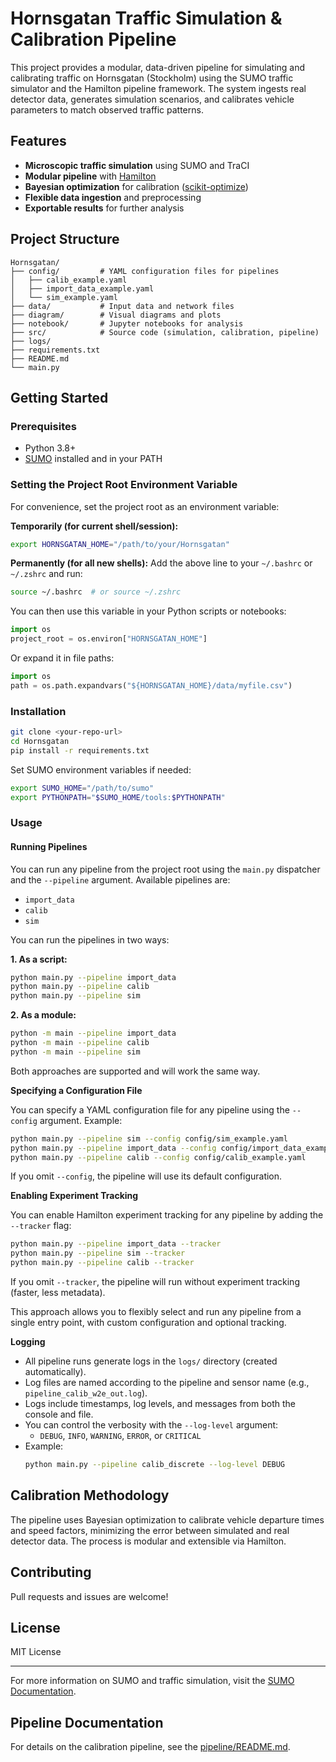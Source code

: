 # Hornsgatan Traffic Simulation & Calibration Pipeline

This project provides a modular, data-driven pipeline for simulating and calibrating traffic on Hornsgatan (Stockholm) using the SUMO traffic simulator and the Hamilton pipeline framework. The system ingests real detector data, generates simulation scenarios, and calibrates vehicle parameters to match observed traffic patterns.

## Features

- **Microscopic traffic simulation** using SUMO and TraCI
- **Modular pipeline** with [Hamilton](https://github.com/dagworks-inc/hamilton)
- **Bayesian optimization** for calibration ([scikit-optimize](https://scikit-optimize.github.io/))
- **Flexible data ingestion** and preprocessing
- **Exportable results** for further analysis

## Project Structure

```
Hornsgatan/
├── config/         # YAML configuration files for pipelines
│   ├── calib_example.yaml
│   ├── import_data_example.yaml
│   └── sim_example.yaml
├── data/           # Input data and network files
├── diagram/        # Visual diagrams and plots
├── notebook/       # Jupyter notebooks for analysis
├── src/            # Source code (simulation, calibration, pipeline)
├── logs/
├── requirements.txt
├── README.md
└── main.py

```

## Getting Started

### Prerequisites

- Python 3.8+
- [SUMO](https://sumo.dlr.de/docs/Installing/index.html) installed and in your PATH

### Setting the Project Root Environment Variable

For convenience, set the project root as an environment variable:

**Temporarily (for current shell/session):**
```bash
export HORNSGATAN_HOME="/path/to/your/Hornsgatan"
```

**Permanently (for all new shells):**
Add the above line to your `~/.bashrc` or `~/.zshrc` and run:
```bash
source ~/.bashrc  # or source ~/.zshrc
```

You can then use this variable in your Python scripts or notebooks:
```python
import os
project_root = os.environ["HORNSGATAN_HOME"]
```

Or expand it in file paths:
```python
import os
path = os.path.expandvars("${HORNSGATAN_HOME}/data/myfile.csv")
```

### Installation

```bash
git clone <your-repo-url>
cd Hornsgatan
pip install -r requirements.txt
```

Set SUMO environment variables if needed:
```bash
export SUMO_HOME="/path/to/sumo"
export PYTHONPATH="$SUMO_HOME/tools:$PYTHONPATH"
```

### Usage

#### Running Pipelines

You can run any pipeline from the project root using the `main.py` dispatcher and the `--pipeline` argument. Available pipelines are:
- `import_data`
- `calib`
- `sim`

You can run the pipelines in two ways:

**1. As a script:**
```bash
python main.py --pipeline import_data
python main.py --pipeline calib
python main.py --pipeline sim
```

**2. As a module:**
```bash
python -m main --pipeline import_data
python -m main --pipeline calib
python -m main --pipeline sim
```

Both approaches are supported and will work the same way.

**Specifying a Configuration File**

You can specify a YAML configuration file for any pipeline using the `--config` argument. Example:

```bash
python main.py --pipeline sim --config config/sim_example.yaml
python main.py --pipeline import_data --config config/import_data_example.yaml
python main.py --pipeline calib --config config/calib_example.yaml
```

If you omit `--config`, the pipeline will use its default configuration.

**Enabling Experiment Tracking**

You can enable Hamilton experiment tracking for any pipeline by adding the `--tracker` flag:

```bash
python main.py --pipeline import_data --tracker
python main.py --pipeline sim --tracker
python main.py --pipeline calib --tracker
```

If you omit `--tracker`, the pipeline will run without experiment tracking (faster, less metadata).

This approach allows you to flexibly select and run any pipeline from a single entry point, with custom configuration and optional tracking.

**Logging**

- All pipeline runs generate logs in the `logs/` directory (created automatically).
- Log files are named according to the pipeline and sensor name (e.g., `pipeline_calib_w2e_out.log`).
- Logs include timestamps, log levels, and messages from both the console and file.
- You can control the verbosity with the `--log-level` argument:
  - `DEBUG`, `INFO`, `WARNING`, `ERROR`, or `CRITICAL`
- Example:
  ```bash
  python main.py --pipeline calib_discrete --log-level DEBUG
  ```

## Calibration Methodology

The pipeline uses Bayesian optimization to calibrate vehicle departure times and speed factors, minimizing the error between simulated and real detector data. The process is modular and extensible via Hamilton.

## Contributing

Pull requests and issues are welcome!

## License

MIT License

---

For more information on SUMO and traffic simulation, visit the [SUMO Documentation](https://sumo.dlr.de/docs/index.html).

## Pipeline Documentation

For details on the calibration pipeline, see the [pipeline/README.md](src/pipeline/README.md).